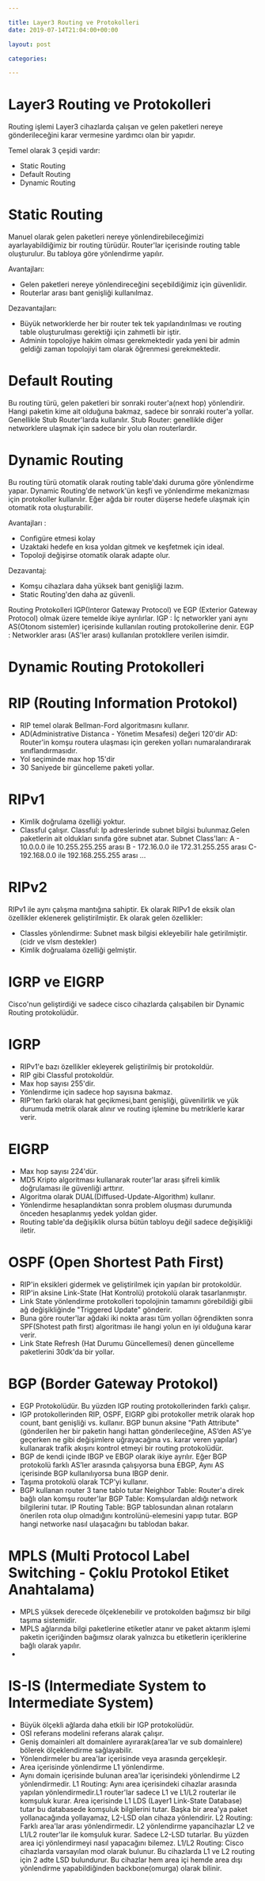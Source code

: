 ```yaml
---

title: Layer3 Routing ve Protokolleri
date: 2019-07-14T21:04:00+00:00

layout: post

categories:

---
```


# Layer3 Routing ve Protokolleri

Routing işlemi Layer3 cihazlarda çalışan ve gelen paketleri nereye gönderileceğini karar vermesine yardımcı olan bir yapıdır.

Temel olarak 3 çeşidi vardır:
- Static Routing
- Default Routing
- Dynamic Routing

# Static Routing

Manuel olarak gelen paketleri nereye yönlendirebileceğimizi ayarlayabildiğimiz bir routing türüdür.
Router'lar içerisinde routing table oluşturulur. Bu tabloya göre yönlendirme yapılır.

Avantajları: 
- Gelen paketleri nereye yönlendireceğini seçebildiğimiz için güvenlidir.
- Routerlar arası bant genişliği kullanılmaz.

Dezavantajları: 
- Büyük networklerde her bir router tek tek yapılandırılması ve routing table oluşturulması gerektiği için zahmetli bir iştir.
- Adminin topolojiye hakim olması gerekmektedir yada yeni bir admin geldiği zaman topolojiyi tam olarak öğrenmesi gerekmektedir.

# Default Routing 

Bu routing türü, gelen paketleri bir sonraki router'a(next hop) yönlendirir. Hangi paketin kime ait olduğuna bakmaz, sadece bir sonraki router'a yollar.
Genellikle Stub Router'larda kullanılır.
Stub Router: genellikle diğer networklere ulaşmak için sadece bir yolu olan routerlardır.

# Dynamic Routing 

Bu routing türü otomatik olarak routing table'daki duruma göre yönlendirme yapar. Dynamic Routing'de network'ün keşfi ve yönlendirme mekanizması için protokoller kullanılır.
Eğer ağda bir router düşerse hedefe ulaşmak için otomatik rota oluşturabilir.

Avantajları : 
- Configüre etmesi kolay
- Uzaktaki hedefe en kısa yoldan gitmek ve keşfetmek için ideal.
- Topoloji değişirse otomatik olarak adapte olur.

Dezavantaj:
- Komşu cihazlara daha yüksek bant genişliği lazım.
- Static Routing'den daha az güvenli.

Routing Protokolleri IGP(Interor Gateway Protocol) ve EGP (Exterior Gateway Protocol) olmak üzere temelde ikiye ayrılırlar.
IGP : İç networkler yani aynı AS(Otonom sistemler) içerisinde kullanılan routing protokollerine denir.
EGP : Networkler arası (AS'ler arası) kullanılan protokllere verilen isimdir.

# Dynamic Routing Protokolleri

# RIP (Routing Information Protokol)

- RIP temel olarak Bellman-Ford algoritmasını kullanır.
- AD(Administrative Distanca - Yönetim Mesafesi) değeri 120'dir
AD: Router'in komşu routera ulaşması için gereken yolları numaralandırarak sınıflandırmasıdır.
- Yol seçiminde max hop 15'dir
- 30 Saniyede bir güncelleme paketi yollar.

# RIPv1
- Kimlik doğrulama özelliği yoktur.
- Classful çalışır.
Classful: Ip adreslerinde subnet bilgisi bulunmaz.Gelen paketlerin ait oldukları sınıfa göre subnet atar.
Subnet Class'ları:
 A - 10.0.0.0 ile 10.255.255.255 arası
 B - 172.16.0.0 ile 172.31.255.255 arası
 C- 192.168.0.0 ile 192.168.255.255 arası ...

# RIPv2

RIPv1 ile aynı çalışma mantığına sahiptir. Ek olarak RIPv1 de eksik olan özellikler eklenerek geliştirilmiştir.
Ek olarak gelen özellikler: 
- Classles yönlendirme: Subnet mask bilgisi ekleyebilir hale getirilmiştir. (cidr ve vlsm destekler)
- Kimlik doğrualama özelliği gelmiştir.

# IGRP ve EIGRP 
Cisco'nun geliştirdiği ve sadece cisco cihazlarda çalışabilen bir Dynamic Routing protokolüdür.

# IGRP
- RIPv1'e bazı özellikler ekleyerek geliştirilmiş bir protokoldür.
- RIP gibi Classful protokoldür.
- Max hop sayısı 255'dir.
- Yönlendirme için sadece hop sayısına bakmaz.
- RIP'ten farklı olarak hat geçikmesi,bant genişliği, güvenilirlik ve yük durumuda metrik olarak alınır ve routing işlemine bu metriklerle karar verir.

# EIGRP
- Max hop sayısı 224'dür.
- MD5 Kripto algoritması kullanarak router'lar arası şifreli kimlik doğrulaması ile güvenliği arttırır.
- Algoritma olarak DUAL(Diffused-Update-Algorithm) kullanır.
- Yönlendirme hesaplandıktan sonra problem oluşması durumunda önceden hesaplanmış yedek yoldan gider.
- Routing table'da değişiklik olursa bütün tabloyu değil sadece değişikliği iletir.

# OSPF (Open Shortest Path First)
- RIP'in eksikleri gidermek ve geliştirilmek için yapılan bir protokoldür.
- RIP'in aksine Link-State (Hat Kontrolü) protokolü olarak tasarlanmıştır.
- Link State yönlendirme protokolleri topolojinin tamamını görebildiği gibii ağ değişikliğinde "Triggered Update" gönderir.
- Buna göre router'lar ağdaki iki nokta arası tüm yolları öğrendikten sonra SPF(Shotest path first) algoritması ile hangi yolun en iyi olduğuna karar verir.
- Link State Refresh (Hat Durumu Güncellemesi) denen güncelleme paketlerini 30dk'da bir yollar.

# BGP (Border Gateway Protokol)
- EGP Protokolüdür. Bu yüzden IGP routing protokollerinden farklı çalışır.
- IGP protokollerinden RIP, OSPF, EIGRP gibi protokoller metrik olarak hop count, bant genişliği vs. kullanır. 
BGP bunun aksine "Path Attribute" (gönderilen her bir paketin hangi hattan gönderileceğine, AS’den AS’ye geçerken ne gibi değişimlere uğrayacağına vs. karar veren yapılar) kullanarak trafik akışını kontrol etmeyi bir routing protokolüdür.
- BGP de kendi içinde IBGP ve EBGP olarak ikiye ayrılır. 
Eğer BGP protokolü farklı AS’ler arasında çalışıyorsa buna EBGP,
Aynı AS içerisinde BGP kullanılıyorsa buna IBGP denir. 
- Taşıma protokolü olarak TCP'yi kullanır.
- BGP kullanan router 3 tane tablo tutar
Neighbor Table: Router'a direk bağlı olan komşu router'lar
BGP Table: Komşulardan aldığı network bilgilerini tutar.
IP Routing Table: BGP tablosundan alınan rotaların önerilen rota olup olmadığını kontrolünü-elemesini yapıp tutar. BGP hangi networke nasıl ulaşacağını bu tablodan bakar.


# MPLS (Multi Protocol Label Switching - Çoklu Protokol Etiket Anahtalama)
- MPLS yüksek derecede ölçeklenebilir ve protokolden bağımsız bir bilgi taşıma sistemidir.
- MPLS ağlarında bilgi paketlerine etiketler atanır ve paket aktarım işlemi paketin içeriğinden bağımsız olarak yalnızca bu etiketlerin içeriklerine bağlı olarak yapılır. 
- 

# IS-IS (Intermediate System to Intermediate System)
- Büyük ölçekli ağlarda daha etkili bir IGP protokolüdür.
- OSI referans modelini referans alarak çalışır.
- Geniş domainleri alt domainlere ayırarak(area'lar ve sub domainlere) bölerek ölçeklendirme sağlayabilir.
- Yönlendirmeler bu area'lar içerisinde veya arasında gerçekleşir.
- Area içerisinde yönlendirme L1 yönlendirme.
- Aynı domain içerisinde bulunan area'lar içerisindeki yönlendirme L2 yönlendirmedir.
L1 Routing:
Aynı area içerisindeki cihazlar arasında yapılan yönlendirmedir.L1 router'lar sadece L1 ve L1/L2 routerlar ile komşuluk kurar. Area içerisinde L1 LDS (Layer1 Link-State Database) tutar bu databasede komşuluk bilgilerini tutar. Başka bir area'ya paket yollanacağında yollayamaz, L2-LSD olan cihaza yönlendirir.
L2 Routing: 
Farklı area'lar arası yönlendirmedir. L2 yönlendirme yapancihazlar L2 ve L1/L2 router'lar ile komşuluk kurar. Sadece L2-LSD tutarlar. Bu yüzden area içi yönlendirmeyi nasıl yapacağını bilemez.
L1/L2 Routing: 
Cisco cihazlarda varsayılan mod olarak bulunur. Bu cihazlarda L1 ve L2 routing için 2 adte LSD bulundurur. Bu cihazlar hem area içi hemde area dışı yönlendirme yapabildiğinden backbone(omurga) olarak bilinir.



 



